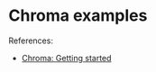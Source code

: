 # Chroma examples

References:
- [Chroma: Getting started](https://docs.trychroma.com/getting-started)
